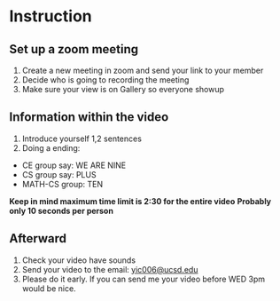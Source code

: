 # Instruction

## Set up a zoom meeting

1. Create a new meeting in zoom and send your link to your member
2. Decide who is going to recording the meeting
3. Make sure your view is on Gallery so everyone showup


## Information within the video

1. Introduce yourself 1,2 sentences
2. Doing a ending:
  - CE group say: WE ARE NINE 
  - CS group say: PLUS 
  - MATH-CS group: TEN

**Keep in mind maximum time limit is 2:30 for the entire video**
**Probably only 10 seconds per person**

## Afterward
1. Check your video have sounds
2. Send your video to the email: yic006@ucsd.edu
3. Please do it early. If you can send me your video before WED 3pm would be nice.
